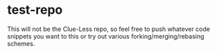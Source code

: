 # test-repo
This will not be the Clue-Less repo, so feel free to push whatever code snippets you want to this or try out various forking/merging/rebasing schemes.

